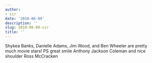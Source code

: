 ```yaml
---
author:
- sir
date: '2010-06-09'
description: ''
slug: 2010-06-09-sir
title: ''
---
```

Shykea Banks, Danielle Adams, Jim Wood, and Ben Wheeler are pretty much movie stars! PS great smile Anthony Jackson Coleman and nice shoulder Ross McCracken



